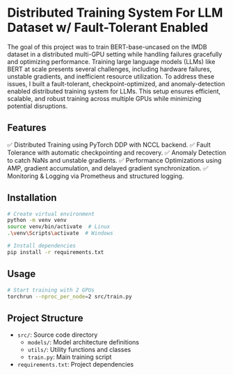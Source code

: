 # Distributed Training System For LLM Dataset w/ Fault-Tolerant Enabled
The goal of this project was to train BERT-base-uncased on the IMDB dataset in a distributed multi-GPU setting while handling failures gracefully and optimizing performance.
Training large language models (LLMs) like BERT at scale presents several challenges, including hardware failures, unstable gradients, and inefficient resource utilization. To address these issues, I built a fault-tolerant, checkpoint-optimized, and anomaly-detection enabled distributed training system for LLMs. This setup ensures efficient, scalable, and robust training across multiple GPUs while minimizing potential disruptions.

## Features
✅ Distributed Training using PyTorch DDP with NCCL backend.
✅ Fault Tolerance with automatic checkpointing and recovery.
✅ Anomaly Detection to catch NaNs and unstable gradients.
✅ Performance Optimizations using AMP, gradient accumulation, and delayed gradient synchronization.
✅ Monitoring & Logging via Prometheus and structured logging.

## Installation
```bash
# Create virtual environment
python -m venv venv
source venv/bin/activate  # Linux
.\venv\Scripts\activate  # Windows

# Install dependencies
pip install -r requirements.txt
```

## Usage
```bash
# Start training with 2 GPUs
torchrun --nproc_per_node=2 src/train.py
```

## Project Structure
- `src/`: Source code directory
  - `models/`: Model architecture definitions
  - `utils/`: Utility functions and classes
  - `train.py`: Main training script
- `requirements.txt`: Project dependencies

